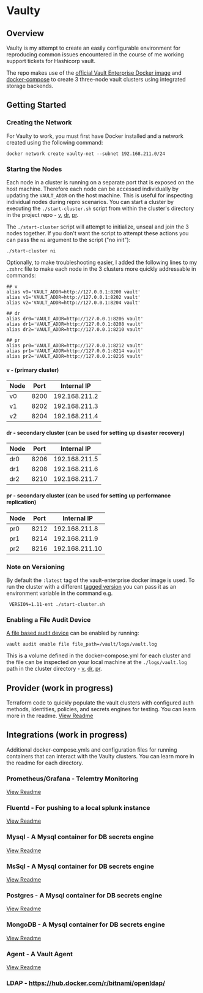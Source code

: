 # Vaulty

## Overview
Vaulty is my attempt to create an easily configurable environment for reproducing common issues encountered in the course of me working support tickets for Hashicorp vault.

The repo makes use of the [official Vault Enterprise Docker image](https://hub.docker.com/r/hashicorp/vault-enterprise) and [docker-compose](https://docs.docker.com/compose/) to create 3 three-node vault clusters using integrated storage backends.

## Getting Started
### Creating the Network
For Vaulty to work, you must first have Docker installed and a network created using the following command:
```
docker network create vaulty-net --subnet 192.168.211.0/24
```
### Startng the Nodes
Each node in a cluster is running on a separate port that is exposed on the host machine. Therefore each node can be accessed individually by updating the `VAULT_ADDR` on the host machine. This is useful for inspecting individual nodes during repro scenarios. You can start a cluster by executing the 
`./start-cluster.sh` script from within the cluster's directory in the project repo - [v](./v/start-cluster.sh), [dr](./dr/start-cluster.sh), [pr](./pr/start-cluster.sh).

The `./start-cluster` script will attempt to initialize, unseal and join the 3 nodes together. If you don't want the script to attempt these actions you can pass the `ni` argument to the script ("no init"): 
```
./start-cluster ni
```

Optionally, to make troubleshooting easier, I added the following lines to my `.zshrc` file to make each node in the 3 clusters more quickly addressable in commands:
```
## v
alias v0='VAULT_ADDR=http://127.0.0.1:8200 vault'
alias v1='VAULT_ADDR=http://127.0.0.1:8202 vault'
alias v2='VAULT_ADDR=http://127.0.0.1:8204 vault'

## dr
alias dr0='VAULT_ADDR=http://127.0.0.1:8206 vault'
alias dr1='VAULT_ADDR=http://127.0.0.1:8208 vault'
alias dr2='VAULT_ADDR=http://127.0.0.1:8210 vault'

## pr
alias pr0='VAULT_ADDR=http://127.0.0.1:8212 vault'
alias pr1='VAULT_ADDR=http://127.0.0.1:8214 vault'
alias pr2='VAULT_ADDR=http://127.0.0.1:8216 vault'
```
#### v - (primary cluster)
| Node | Port | Internal IP   |
| ---- | ---- | ------------- |
| v0   | 8200 | 192.168.211.2 |
| v1   | 8202 | 192.168.211.3 |
| v2   | 8204 | 192.168.211.4 |

#### dr - secondary cluster (can be used for setting up disaster recovery)
| Node | Port | Internal IP   |
| ---- | ---- | ------------- |
| dr0   | 8206 | 192.168.211.5 |
| dr1   | 8208 | 192.168.211.6 |
| dr2   | 8210 | 192.168.211.7 |

#### pr - secondary cluster (can be used for setting up performance replication)
| Node | Port | Internal IP   |
| ---- | ---- | ------------- |
| pr0   | 8212 | 192.168.211.8 |
| pr1   | 8214 | 192.168.211.9 |
| pr2   | 8216 | 192.168.211.10 |

### Note on Versioning
By default the `:latest` tag of the vault-enterprise docker image is used. To run the cluster with a different [tagged version](https://hub.docker.com/r/hashicorp/vault-enterprise/tags) you can pass it as an environment variable in the command e.g.
```
 VERSION=1.11-ent ./start-cluster.sh
```

### Enabling a File Audit Device
[A file based audit device](https://developer.hashicorp.com/vault/docs/audit/file) can be enabled by running:
```
vault audit enable file file_path=/vault/logs/vault.log
```
This is a volume defined in the docker-compose.yml for each cluster and the file can be inspected on your local machine at the `./logs/vault.log` path in the cluster directory - [v](./v/logs), [dr](./dr/logs), [pr](./pr/logs).
 
## Provider (work in progress)
Terraform code to quickly populate the vault clusters with configured auth methods, identities, policies, and secrets engines for testing. You can learn more in the readme.
[View Readme](./v/provider/readme.md)

## Integrations (work in progress)
Additional docker-compose.ymls and configuration files for running containers that can interact with the Vaulty clusters. You can learn more in the readme for each directory.
### Prometheus/Grafana - Telemtry Monitoring
[View Readme](./integrations/prometheus-grafana-monitoring/readme.md)

### Fluentd - For pushing to a local splunk instance
[View Readme](./integrations/fluentd-splunk/readme.md)

### Mysql - A Mysql container for DB secrets engine
[View Readme](./integrations/mysql/readme.md)

### MsSql - A Mysql container for DB secrets engine
[View Readme](./integrations/mysql/readme.md)

### Postgres - A Mysql container for DB secrets engine
[View Readme](./integrations/mysql/readme.md)

### MongoDB - A Mysql container for DB secrets engine
[View Readme](./integrations/mysql/readme.md)

### Agent - A Vault Agent
[View Readme](./integrations/agent/readme.md)

### LDAP - https://hub.docker.com/r/bitnami/openldap/
